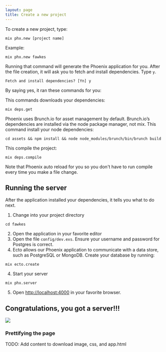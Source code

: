 ```yaml
---
layout: page
title: Create a new project
---
```



To create a new project, type:

```
mix phx.new [project name]
```

Example:

```
mix phx.new fawkes
```

Running that command will generate the Phoenix application for you. After the file creation, it will ask you to fetch and install dependencies. Type `y`.

```
Fetch and install dependencies? [Yn] y
```

By saying yes, it ran these commands for you:

This commands downloads your dependencies:

```
mix deps.get
```

Phoenix uses Brunch.io for asset management by default. Brunch.io’s dependencies are installed via the node package manager, not mix. This command install your node dependencies:

```
cd assets && npm install && node node_modules/brunch/bin/brunch build
```

This compile the project:

```
mix deps.compile
```

Note that Phoenix auto reload for you so you don't have to run compile every time you make a file change.

## Running the server
After the application installed your dependencies, it tells you what to do next.

1. Change into your project directory

  ```
  cd fawkes
  ```

2. Open the application in your favorite editor
3. Open the file `config/dev.exs`. Ensure your username and password for Postgres is correct.
2. Ecto allows our Phoenix application to communicate with a data store, such as PostgreSQL or MongoDB. Create your database by running:

  ```
  mix ecto.create
  ```

4. Start your server

  ```
  mix phx.server
  ```

5. Open [http://localhost:4000](http://localhost:4000) in your favorite browser.

## Congratulations, you got a server!!!

<img src="https://media.giphy.com/media/10Fqkgb4tQVtOo/giphy.gif">


### Prettifying the page

TODO: Add content to download image, css, and app.html
